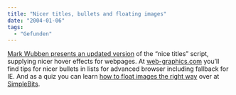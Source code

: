 ```yaml
---
title: "Nicer titles, bullets and floating images"
date: "2004-01-06"
tags:
  - "Gefunden"
---
```


[Mark Wubben presents an updated version](http://neo.dzygn.com/archives/individual/34 "nicer titles | reflections") of the “nice titles” script, supplying nicer hover effects for webpages. At [web-graphics.com](http://web-graphics.com/mtarchive/001132.php) you’ll find tips for nicer bullets in lists for advanced browser including fallback for IE. And as a quiz you can learn [how to float images the right way](http://www.simplebits.com/archives/2004/01/02/simplequiz_part_xi_image_floating.html) over at [SimpleBits](http://www.simplebits.com/).
